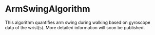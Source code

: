# ArmSwingAlgorithm
This algorithm quantifies arm swing during walking based on gyroscope data of the wrist(s).
More detailed information will soon be published.

